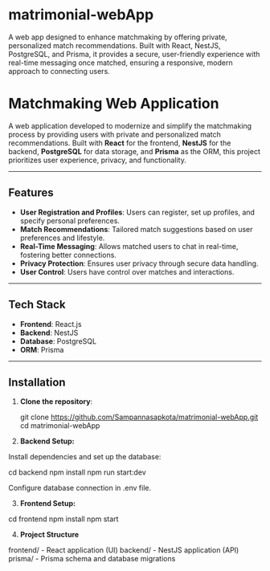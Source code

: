 # matrimonial-webApp
A web app designed to enhance matchmaking by offering private, personalized match recommendations. Built with React, NestJS, PostgreSQL, and Prisma, it provides a secure, user-friendly experience with real-time messaging once matched, ensuring a responsive, modern approach to connecting users.


# Matchmaking Web Application

A web application developed to modernize and simplify the matchmaking process by providing users with private and personalized match recommendations. Built with **React** for the frontend, **NestJS** for the backend, **PostgreSQL** for data storage, and **Prisma** as the ORM, this project prioritizes user experience, privacy, and functionality.

---

## Features

- **User Registration and Profiles**: Users can register, set up profiles, and specify personal preferences.
- **Match Recommendations**: Tailored match suggestions based on user preferences and lifestyle.
- **Real-Time Messaging**: Allows matched users to chat in real-time, fostering better connections.
- **Privacy Protection**: Ensures user privacy through secure data handling.
- **User Control**: Users have control over matches and interactions.

---

## Tech Stack

- **Frontend**: React.js
- **Backend**: NestJS
- **Database**: PostgreSQL
- **ORM**: Prisma

---

## Installation

1. **Clone the repository**:
   
   git  clone https://github.com/Sampannasapkota/matrimonial-webApp.git
   cd matrimonial-webApp


3. **Backend Setup:**

Install dependencies and set up the database:

cd backend
npm install
npm run start:dev

Configure database connection in .env file.


3. **Frontend Setup:**

cd frontend
npm install
npm start


4. **Project Structure**

frontend/ - React application (UI)
backend/ - NestJS application (API)
prisma/ - Prisma schema and database migrations




